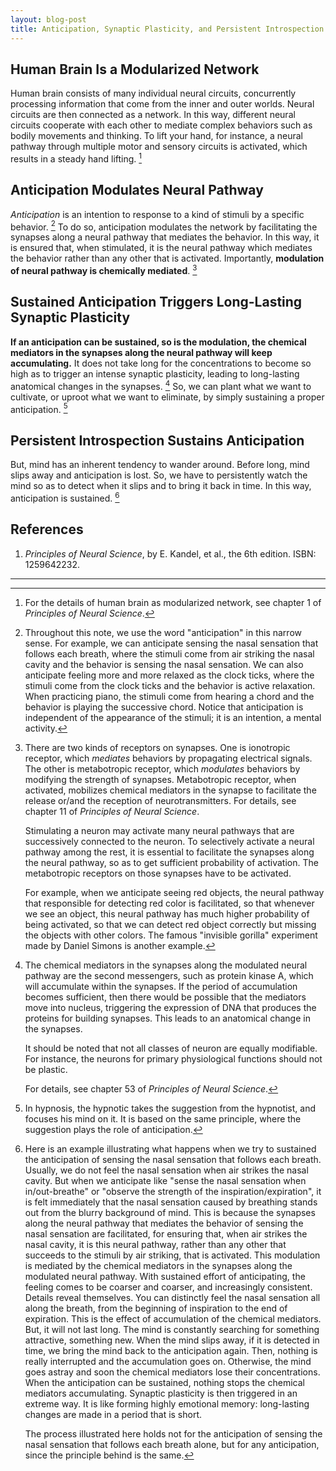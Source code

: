 ```yaml
---
layout: blog-post
title: Anticipation, Synaptic Plasticity, and Persistent Introspection
---
```


## Human Brain Is a Modularized Network

Human brain consists of many individual neural circuits, concurrently processing information that come from the inner and outer worlds. Neural circuits are then connected as a network. In this way, different neural circuits cooperate with each other to mediate complex behaviors such as bodily movements and thinking. To lift your hand, for instance, a neural pathway through multiple motor and sensory circuits is activated, which results in a steady hand lifting. [^modularized-network]

  [^modularized-network]: For the details of human brain as modularized network, see chapter 1 of _Principles of Neural Science_.

## Anticipation Modulates Neural Pathway

_Anticipation_ is an intention to response to a kind of stimuli by a specific behavior. [^anticipation] To do so, anticipation modulates the network by facilitating the synapses along a neural pathway that mediates the behavior. In this way, it is ensured that, when stimulated, it is the neural pathway which mediates the behavior rather than any other that is activated. Importantly, **modulation of neural pathway is chemically mediated**. [^modulation]

  [^anticipation]: Throughout this note, we use the word "anticipation" in this narrow sense. For example, we can anticipate sensing the nasal sensation that follows each breath, where the stimuli come from air striking the nasal cavity and the behavior is sensing the nasal sensation. We can also anticipate feeling more and more relaxed as the clock ticks, where the stimuli come from the clock ticks and the behavior is active relaxation. When practicing piano, the stimuli come from hearing a chord and the behavior is playing the successive chord. Notice that anticipation is independent of the appearance of the stimuli; it is an intention, a mental activity.

  [^modulation]: There are two kinds of receptors on synapses. One is ionotropic receptor, which _mediates_ behaviors by propagating electrical signals. The other is metabotropic receptor, which _modulates_ behaviors by modifying the strength of synapses. Metabotropic receptor, when activated, mobilizes chemical mediators in the synapse to facilitate the release or/and the reception of neurotransmitters. For details, see chapter 11 of _Principles of Neural Science_.

      Stimulating a neuron may activate many neural pathways that are successively connected to the neuron. To selectively activate a neural pathway among the rest, it is essential to facilitate the synapses along the neural pathway, so as to get sufficient probability of activation. The metabotropic receptors on those synapses have to be activated.

      For example, when we anticipate seeing red objects, the neural pathway that responsible for detecting red color is facilitated, so that whenever we see an object, this neural pathway has much higher probability of being activated, so that we can detect red object correctly but missing the objects with other colors. The famous "invisible gorilla" experiment made by Daniel Simons is another example.

## Sustained Anticipation Triggers Long-Lasting Synaptic Plasticity

**If an anticipation can be sustained, so is the modulation, the chemical mediators in the synapses along the neural pathway will keep accumulating.** It does not take long for the concentrations to become so high as to trigger an intense synaptic plasticity, leading to long-lasting anatomical changes in the synapses. [^synaptic-plasticity] So, we can plant what we want to cultivate, or uproot what we want to eliminate, by simply sustaining a proper anticipation. [^hypnosis]

  [^synaptic-plasticity]: The chemical mediators in the synapses along the modulated neural pathway are the second messengers, such as protein kinase A, which will accumulate within the synapses. If the period of accumulation becomes sufficient, then there would be possible that the mediators move into nucleus, triggering the expression of DNA that produces the proteins for building synapses. This leads to an anatomical change in the synapses.

      It should be noted that not all classes of neuron are equally modifiable. For instance, the neurons for primary physiological functions should not be plastic.

      For details, see chapter 53 of _Principles of Neural Science_.

  [^hypnosis]: In hypnosis, the hypnotic takes the suggestion from the hypnotist, and focuses his mind on it. It is based on the same principle, where the suggestion plays the role of anticipation.

## Persistent Introspection Sustains Anticipation

But, mind has an inherent tendency to wander around. Before long, mind slips away and anticipation is lost. So, we have to persistently watch the mind so as to detect when it slips and to bring it back in time. In this way, anticipation is sustained. [^breath-example]

  [^breath-example]: Here is an example illustrating what happens when we try to sustained the anticipation of sensing the nasal sensation that follows each breath. Usually, we do not feel the nasal sensation when air strikes the nasal cavity. But when we anticipate like "sense the nasal sensation when in/out-breathe" or "observe the strength of the inspiration/expiration", it is felt immediately that the nasal sensation caused by breathing stands out from the blurry background of mind. This is because the synapses along the neural pathway that mediates the behavior of sensing the nasal sensation are facilitated, for ensuring that, when air strikes the nasal cavity, it is this neural pathway, rather than any other that succeeds to the stimuli by air striking, that is activated. This modulation is mediated by the chemical mediators in the synapses along the modulated neural pathway. With sustained effort of anticipating, the feeling comes to be coarser and coarser, and increasingly consistent. Details reveal themselves. You can distinctly feel the nasal sensation all along the breath, from the beginning of inspiration to the end of expiration. This is the effect of accumulation of the chemical mediators. But, it will not last long. The mind is constantly searching for something attractive, something new. When the mind slips away, if it is detected in time, we bring the mind back to the anticipation again. Then, nothing is really interrupted and the accumulation goes on. Otherwise, the mind goes astray and soon the chemical mediators lose their concentrations. When the anticipation can be sustained, nothing stops the chemical mediators accumulating. Synaptic plasticity is then triggered in an extreme way. It is like forming highly emotional memory: long-lasting changes are made in a period that is short.

    The process illustrated here holds not for the anticipation of sensing the nasal sensation that follows each breath alone, but for any anticipation, since the principle behind is the same.

## References

1. _Principles of Neural Science_, by E. Kandel, et al., the 6th edition. ISBN: 1259642232.

---
